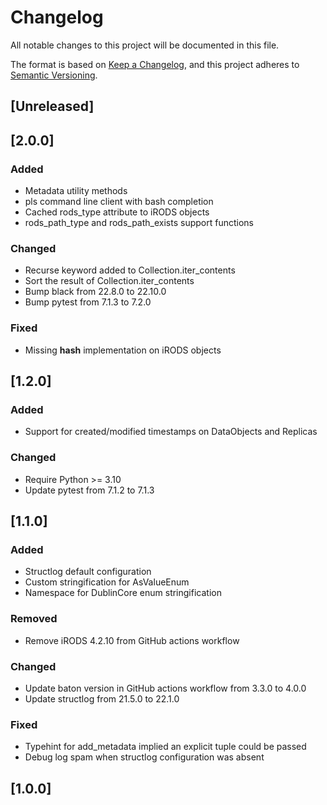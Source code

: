 # Changelog
All notable changes to this project will be documented in this file.

The format is based on [Keep a Changelog](https://keepachangelog.com/en/1.0.0/),
and this project adheres to [Semantic Versioning](https://semver.org/spec/v2.0.0.html).

## [Unreleased]


## [2.0.0]

### Added
 - Metadata utility methods
 - pls command line client with bash completion
 - Cached rods_type attribute to iRODS objects
 - rods_path_type and rods_path_exists support functions

### Changed
 - Recurse keyword added to Collection.iter_contents
 - Sort the result of Collection.iter_contents
 - Bump black from 22.8.0 to 22.10.0
 - Bump pytest from 7.1.3 to 7.2.0

### Fixed
 - Missing __hash__ implementation on iRODS objects

## [1.2.0]

### Added
 -  Support for created/modified timestamps on DataObjects and Replicas

### Changed
 - Require Python >= 3.10
 - Update pytest from 7.1.2 to 7.1.3

## [1.1.0]

### Added
 - Structlog default configuration
 - Custom stringification for AsValueEnum
 - Namespace for DublinCore enum stringification

### Removed
 - Remove iRODS 4.2.10 from GitHub actions workflow

### Changed
 - Update baton version in GitHub actions workflow from 3.3.0 to 4.0.0
 - Update structlog from 21.5.0 to 22.1.0

### Fixed
 - Typehint for add_metadata implied an explicit tuple could be passed
 - Debug log spam when structlog configuration was absent

## [1.0.0]
